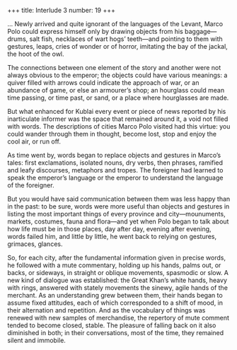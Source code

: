 +++
title: Interlude 3
number: 19
+++

… Newly arrived and quite ignorant of the languages of the Levant, Marco Polo could express himself only by drawing objects from his baggage—drums, salt fish, necklaces of wart hogs’ teeth—and pointing to them with gestures, leaps, cries of wonder or of horror, imitating the bay of the jackal, the hoot of the owl.

The connections between one element of the story and another were not always obvious to the emperor; the objects could have various meanings: a quiver filled with arrows could indicate the approach of war, or an abundance of game, or else an armourer’s shop; an hourglass could mean time passing, or time past, or sand, or a place where hourglasses are made.

But what enhanced for Kublai every event or piece of news reported by his inarticulate informer was the space that remained around it, a void not filled with words. The descriptions of cities Marco Polo visited had this virtue: you could wander through them in thought, become lost, stop and enjoy the cool air, or run off.

As time went by, words began to replace objects and gestures in Marco’s tales: first exclamations, isolated nouns, dry verbs, then phrases, ramified and leafy discourses, metaphors and tropes. The foreigner had learned to speak the emperor’s language or the emperor to understand the language of the foreigner.

But you would have said communication between them was less happy than in the past: to be sure, words were more useful than objects and gestures in listing the most important things of every province and city—mounuments, markets, costumes, fauna and flora—and yet when Polo began to talk about how life must be in those places, day after day, evening after evening, words failed him, and little by little, he went back to relying on gestures, grimaces, glances.

So, for each city, after the fundamental information given in precise words, he followed with a mute commentary, holding up his hands, palms out, or backs, or sideways, in straight or oblique movements, spasmodic or slow. A new kind of dialogue was established: the Great Khan’s white hands, heavy with rings, answered with stately movements the sinewy, agile hands of the merchant. As an understanding grew between them, their hands began to assume fixed attitudes, each of which corresponded to a shift of mood, in their alternation and repetition. And as the vocabulary of things was renewed with new samples of merchandise, the repertory of mute comment tended to become closed, stable. The pleasure of falling back on it also diminished in both; in their conversations, most of the time, they remained silent and immobile.
